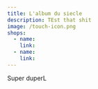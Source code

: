 ```yaml
---
title: L'album du siecle
description: TEst that shit
image: /touch-icon.png
shops:
  - name:
    link:
  - name:
    link:
---
```


Super duperL